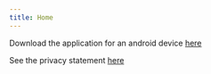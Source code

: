 ```yaml
---
title: Home
---
```


Download the application for an android device [here](https://drive.google.com/file/d/1CvnKCA7ajojzJbdnn-cAIlz-7Ld_yhqD/view?usp=sharing)

See the privacy statement [here](privacy.html)